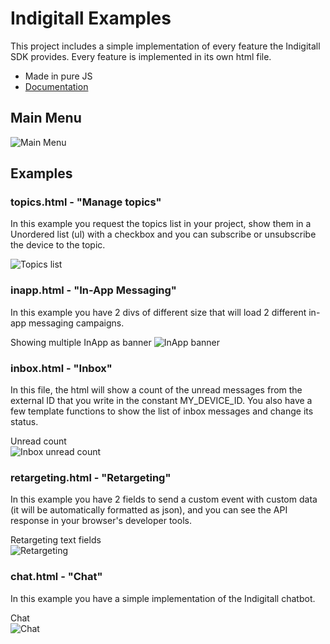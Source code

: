 # Indigitall Examples   

This project includes a simple implementation of every feature the Indigitall SDK provides. Every feature is implemented in its own html file.

* Made in pure JS
* [Documentation](https://documentation.indigitall.com/reference/sdk-setup)

## Main Menu 
![Main Menu](https://i.imgur.com/EEXarWz.png)

## Examples   


### topics.html - "Manage topics"   
In this example you request the topics list in your project, show them in a Unordered list (ul) with a checkbox and you can subscribe or unsubscribe the device to the topic.

![Topics list](https://i.imgur.com/kA5tWPx.png)

### inapp.html - "In-App Messaging"   
In this example you have 2 divs of different size that will load 2 different in-app messaging campaigns.

Showing multiple InApp as banner
![InApp banner](https://i.imgur.com/0oQjYGO.png)


### inbox.html - "Inbox"   
In this file, the html will show a count of the unread messages from the external ID that you write in the constant MY_DEVICE_ID. You also have a few template functions to show the list of inbox messages and change its status.

Unread count              
![Inbox unread count](https://i.imgur.com/pcipo7g.png)

### retargeting.html - "Retargeting"
In this example you have 2 fields to send a custom event with custom data (it will be automatically formatted as json), and you can see the API response in your browser's developer tools.


Retargeting text fields           
![Retargeting](https://i.imgur.com/GCS6HxW.png)

### chat.html - "Chat"
In this example you have a simple implementation of the Indigitall chatbot.


Chat       
![Chat](https://i.imgur.com/VysIGqo.png)
